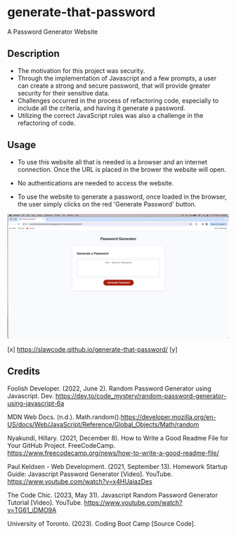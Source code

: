 # generate-that-password
A Password Generator Website

## Description 

- The motivation for this project was security. 
- Through the implementation of Javascript and a few prompts, a user can create a strong and secure password, that will provide greater security for their sensitive data. 
- Challenges occurred in the process of refactoring code, especially to include all the criteria, and having it generate a password. 
- Utilizing the correct JavaScript rules was also a challenge in the refactoring of code. 

## Usage

- To use this website all that is needed is a browser and an internet connection. Once the URL is placed in the brower the website will open.

- No authentications are needed to access the website.

- To use the website to generate a password, once loaded in the browser, the user simply clicks on the red 'Generate Password' button.

![Screenshot of Password Generator website open in browser](./assets/images/01-screenshot.png)

[x] https://slawcode.github.io/generate-that-password/ [y]

## Credits

Foolish Developer. (2022, June 2). Random Password Generator using Javascript. Dev. https://dev.to/code_mystery/random-password-generator-using-javascript-6a

MDN Web Docs. (n.d.). Math.random().https://developer.mozilla.org/en-US/docs/Web/JavaScript/Reference/Global_Objects/Math/random

Nyakundi, Hillary. (2021, December 8). How to Write a Good Readme File for Your GitHub Project. FreeCodeCamp. https://www.freecodecamp.org/news/how-to-write-a-good-readme-file/

Paul Keldsen - Web Development. (2021, September 13). Homework Startup Guide: Javascript Password Generator [Video]. YouTube. https://www.youtube.com/watch?v=x4HUaiazDes 

The Code Chic. (2023, May 31). Javascript Random Password Generator Tutorial [Video]. YouTube. https://www.youtube.com/watch?v=TG61_iDMO9A 

University of Toronto. (2023). Coding Boot Camp [Source Code].